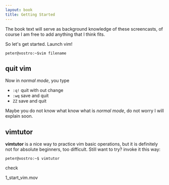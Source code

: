 ```yaml
---
layout: book
title: Getting Started
---
```

The book text will serve as background knowledge of these screencasts, of
course I am free to add anything that I think fits.

So let's get started. Launch vim! 

    peter@vostro:~$vim filename 

## quit vim

Now in _normal mode_, you type 

 - `:q!` quit with out change
 - `:wq` save and quit
 - `ZZ`  save and quit

Maybe you do not know what know what is _normal mode_, do not worry I will
explain soon.

## vimtutor

__vimtutor__ is a nice way to practice vim basic operations, but it is
definitely not for absolute beginners, too difficult.  Still want to try?
invoke it this way:

    peter@vostro:~$ vimtutor

check

1_start_vim.mov

